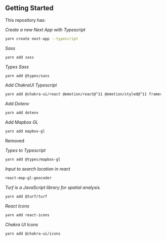 ## Getting Started

This repository has:

_Create a new Next App with Typescript_

```sh
yarn create next-app --typescript
```

_Sass_

```sh
yarn add sass
```

_Types Sass_

```sh
yarn add @types/sass
```

_Add ChakraUI Typescript_

```sh
yarn add @chakra-ui/react @emotion/react@^11 @emotion/styled@^11 framer-motion@^5

```

_Add Dotenv_

```sh
yarn add dotenv
```

_Add Mapbox GL_

```sh
yarn add mapbox-gl
```

Removed

_Types to Typescript_

```sh
yarn add @types/mapbox-gl
```

_Input to search location in react_

```sh
react-map-gl-geocoder
```

_Turf is a JavaScript library for spatial analysis._

```sh
yarn add @turf/turf
```

_React Icons_

```sh
yarn add react-icons
```

_Chakra UI Icons_

```sh
yarn add @chakra-ui/icons
```
